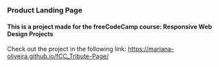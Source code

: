 ### Product Landing Page

#### This is a project made for the freeCodeCamp course:  Responsive Web Design Projects

Check out the project in the following link: 
https://mariana-oliveira.github.io/fCC_Tribute-Page/